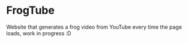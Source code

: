 # FrogTube
Website that generates a frog video from YouTube every time the page loads, work in progress :D
